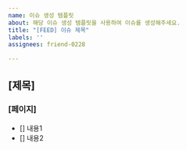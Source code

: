 ```yaml
---
name: 이슈 생성 템플릿
about: 해당 이슈 생성 템플릿을 사용하여 이슈를 생성해주세요.
title: "[FEED] 이슈 제목"
labels: ''
assignees: friend-0228

---
```


## [제목]
### [페이지]

- [] 내용1
- [] 내용2
